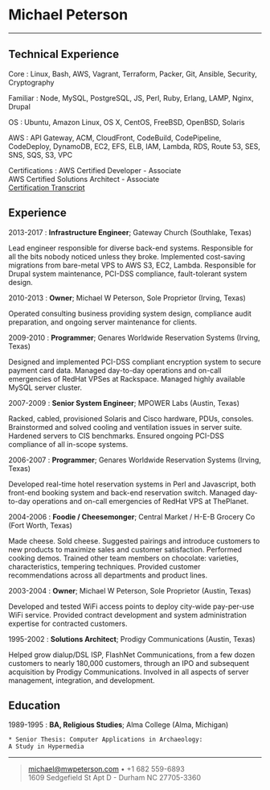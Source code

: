 Michael Peterson
============
----

Technical Experience
--------------------

Core
:   Linux, Bash, AWS, Vagrant, Terraform, Packer, Git, Ansible, Security,
    Cryptography

Familiar
:   Node, MySQL, PostgreSQL, JS, Perl, Ruby, Erlang, LAMP, Nginx, Drupal

OS
:   Ubuntu, Amazon Linux, OS X, CentOS, FreeBSD, OpenBSD, Solaris

AWS
:   API Gateway, ACM, CloudFront, CodeBuild, CodePipeline, CodeDeploy, 
    DynamoDB, EC2, EFS, ELB, IAM, Lambda, RDS, Route 53, SES, SNS, SQS, S3, VPC

Certifications
:   AWS  Certified Developer - Associate \
    AWS Certified Solutions Architect - Associate \
    [Certification Transcript](https://www.certmetrics.com/amazon/public/transcript.aspx?transcript=T4361X112NQEQ9GY)

Experience
----------

2013-2017
: **Infrastructure Engineer**; Gateway Church (Southlake, Texas)

Lead engineer responsible for diverse back-end systems. Responsible for all the bits
nobody noticed unless they broke. Implemented cost-saving migrations from bare-metal
VPS to AWS S3, EC2, Lambda. Responsible for Drupal system maintenance, 
PCI-DSS compliance, fault-tolerant system design.

2010-2013
: **Owner**; Michael W Peterson, Sole Proprietor (Irving, Texas)

Operated consulting business providing system design, compliance audit preparation,
and ongoing server maintenance for clients. 

2009-2010
: **Programmer**; Genares Worldwide Reservation Systems (Irving, Texas)

Designed and implemented PCI-DSS compliant encryption system to secure payment card data.
Managed day-to-day operations and on-call emergencies of RedHat VPSes at Rackspace. Managed
highly available MySQL server cluster.

2007-2009
: **Senior System Engineer**; MPOWER Labs (Austin, Texas)

Racked, cabled, provisioned Solaris and Cisco hardware, PDUs, consoles. Brainstormed
and solved cooling and ventilation issues in server suite. Hardened servers to CIS benchmarks.
Ensured ongoing PCI-DSS compliance of all in-scope systems.

2006-2007
: **Programmer**; Genares Worldwide Reservation Systems (Irving, Texas)

Developed real-time hotel reservation systems in Perl and Javascript, both
front-end booking system and back-end reservation switch. Managed day-to-day
operations and on-call emergencies of RedHat VPS at ThePlanet.

2004-2006
: **Foodie / Cheesemonger**; Central Market / H-E-B Grocery Co (Fort Worth, Texas)

Made cheese. Sold cheese. Suggested pairings and introduce customers to new products
to maximize sales and customer satisfaction. Performed cooking demos. Trained other
team members on chocolate: varieties, characteristics, tempering techniques.
Provided customer recommendations across all departments and product lines.

2003-2004
: **Owner**; Michael W Peterson, Sole Proprietor (Austin, Texas)

Developed and tested WiFi access points to deploy city-wide pay-per-use WiFi service.
Provided contract development and system administration expertise for contracted customers.

1995-2002
: **Solutions Architect**; Prodigy Communications (Austin, Texas)

Helped grow dialup/DSL ISP, FlashNet Communications, from a few dozen customers to nearly
180,000 customers, through an IPO and subsequent acquisition by Prodigy Communications.
Involved in all aspects of server management, integration, and development.

Education
---------

1989-1995
:   **BA, Religious Studies**; Alma College (Alma, Michigan)

    * Senior Thesis: Computer Applications in Archaeology:
    A Study in Hypermedia

----

> <michael@mwpeterson.com> • +1 682 559-6893\
> 1609 Sedgefield St Apt D - Durham NC 27705-3360
